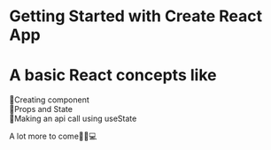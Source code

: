 # Getting Started with Create React App

# A basic React concepts like
🚀Creating component<br>
🚀Props and State<br>
🚀Making an api call using useState

A lot more to come🚀🚀💻
